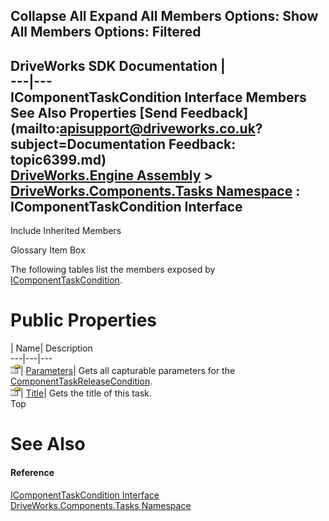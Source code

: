 Collapse All Expand All Members Options: Show All  Members Options: Filtered   
---  
DriveWorks SDK Documentation  |   
---|---  
IComponentTaskCondition Interface Members   
See Also Properties [Send Feedback](mailto:apisupport@driveworks.co.uk?subject=Documentation Feedback: topic6399.md)  
[DriveWorks.Engine Assembly](topic2156.md) > [DriveWorks.Components.Tasks Namespace](topic6391.md) : IComponentTaskCondition Interface  
---  
  
Include Inherited Members    


Glossary Item Box

The following tables list the members exposed by [IComponentTaskCondition](topic6399.md).

# Public Properties

| Name| Description  
---|---|---  
![ Property](dotnetimages/Property.gif)| [Parameters](topic6404.md)| Gets all capturable parameters for the [ComponentTaskReleaseCondition](topic6647.md).   
![ Property](dotnetimages/Property.gif)| [Title](topic6405.md)| Gets the title of this task.   
Top

# See Also

#### Reference

[IComponentTaskCondition Interface](topic6399.md)   
[DriveWorks.Components.Tasks Namespace](topic6391.md)



